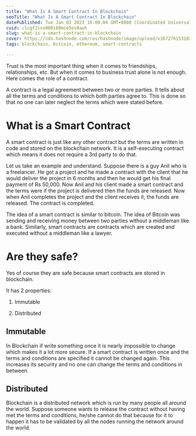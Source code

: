 ```yaml
---
title: "What Is A Smart Contract In Blockchain"
seoTitle: "What Is A Smart Contract In Blockchain"
datePublished: Tue Jan 03 2023 16:00:04 GMT+0000 (Coordinated Universal Time)
cuid: clcgf2iso000i08mce5ev0auh
slug: what-is-a-smart-contract-in-blockchain
cover: https://cdn.hashnode.com/res/hashnode/image/upload/v1672761531820/5dae05b6-6264-4692-bcb7-72ae8cfa6b2a.png
tags: blockchain, bitcoin, ethereum, smart-contracts

---
```


Trust is the most important thing when it comes to friendships, relationships, etc. But when it comes to business trust alone is not enough. Here comes the role of a contract.

A contract is a legal agreement between two or more parties. It tells about all the terms and conditions to which both parties agree to. This is done so that no one can later neglect the terms which were stated before.

# What is a Smart Contract

A smart contract is just like any other contract but the terms are written in code and stored on the blockchain network. It is a self-executing contract which means it does not require a 3rd party to do that.

Let us take an example and understand. Suppose there is a guy Anil who is a freelancer. He got a project and he made a contract with the client that he would deliver the project in 6 months and then he would get his final payment of Rs 50,000. Now Anil and his client made a smart contract and the terms were if the project is delivered then the funds are released. Now when Anil completes the project and the client receives it, the funds are released. The contract is completed.

The idea of a smart contract is similar to bitcoin. The idea of Bitcoin was sending and receiving money between two parties without a middleman like a bank. Similarly, smart contracts are contracts which are created and executed without a middleman like a lawyer.

# Are they safe?

Yes of course they are safe because smart contracts are stored in blockchain.

It has 2 properties:

1. Immutable
    
2. Distributed
    

## Immutable

In Blockchain if write something once it is nearly impossible to change which makes it a lot more secure. If a smart contract is written once and the terms and conditions are specified it cannot be changed again. This increases its security and no one can change the terms and conditions in between.

## Distributed

Blockchain is a distributed network which is run by many people all around the world. Suppose someone wants to release the contract without having met the terms and conditions, he/she cannot do that because for it to happen it has to be validated by all the nodes running the network around the world.